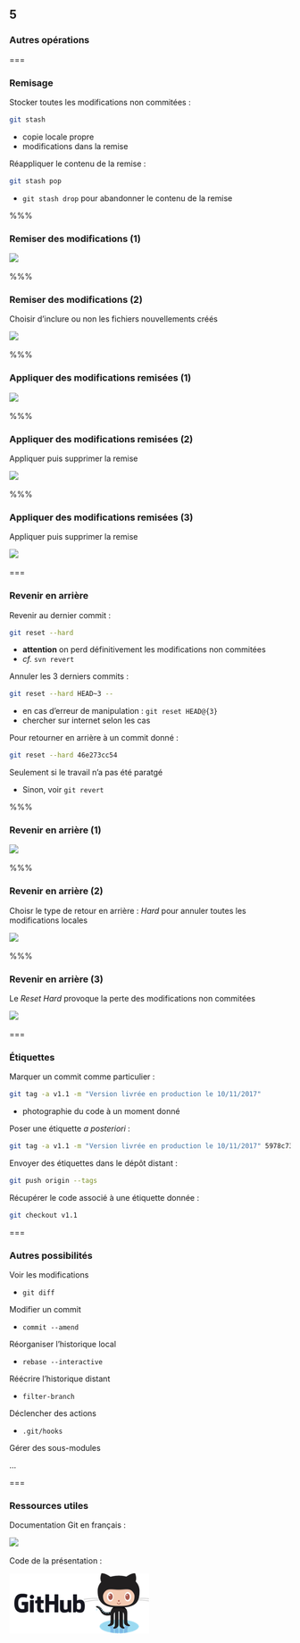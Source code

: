 ﻿<!-- .slide: data-background-image="images/git-logo.png" data-background-size="600px" class="chapter" -->
## 5
### Autres opérations


===


<!-- .slide: class="slide" -->
### Remisage

Stocker toutes les modifications non commitées :
```bash
git stash
```
 - copie locale propre
 - modifications dans la remise

Réappliquer le contenu de la remise :
```bash
git stash pop
```
 - `git stash drop` pour abandonner le contenu de la remise
 

%%%


<!-- .slide: data-background-image="images/eclipse-logo.png" data-background-size="700px" class="slide" -->
### Remiser des modifications (1)

<div class="center">
    <img src="egit/stash-0.png" class="boxed-img" />
</div>
 

%%%


<!-- .slide: data-background-image="images/eclipse-logo.png" data-background-size="700px" class="slide" -->
### Remiser des modifications (2)

Choisir d’inclure ou non les fichiers nouvellements créés
<div class="center">
    <img src="egit/stash-1.png" class="boxed-img" />
</div>
 

%%%


<!-- .slide: data-background-image="images/eclipse-logo.png" data-background-size="700px" class="slide" -->
### Appliquer des modifications remisées (1)

<div class="center">
    <img src="egit/stash-apply-0.png" class="boxed-img" />
</div>


%%%


<!-- .slide: data-background-image="images/eclipse-logo.png" data-background-size="700px" class="slide" -->
### Appliquer des modifications remisées (2)

Appliquer puis supprimer la remise
<div class="center">
    <img src="egit/stash-apply-1.png" class="boxed-img" />
</div>


%%%


<!-- .slide: data-background-image="images/eclipse-logo.png" data-background-size="700px" class="slide" -->
### Appliquer des modifications remisées (3)

Appliquer puis supprimer la remise
<div class="center">
    <img src="egit/stash-apply-2.png" class="boxed-img" />
</div>

===


<!-- .slide: class="slide" -->
### Revenir en arrière

Revenir au dernier commit :
```bash
git reset --hard
```
 - __attention__ on perd définitivement les modifications non commitées
 - *cf.* `svn revert`

Annuler les 3 derniers commits :
```bash
git reset --hard HEAD~3 --
```
 - en cas d’erreur de manipulation : `git reset HEAD@{3}`
  - chercher sur internet selon les cas

Pour retourner en arrière à un commit donné :
```bash
git reset --hard 46e273cc54
```

Seulement si le travail n’a pas été paratgé
 - Sinon, voir `git revert`


%%%


<!-- .slide: data-background-image="images/eclipse-logo.png" data-background-size="700px" class="slide" -->
### Revenir en arrière (1)

<div class="center">
    <img src="egit/reset-0.png" class="boxed-img" />
</div>


%%%


<!-- .slide: data-background-image="images/eclipse-logo.png" data-background-size="700px" class="slide" -->
### Revenir en arrière (2)

Choisr le type de retour en arrière : *Hard* pour annuler toutes les modifications locales
<div class="center">
    <img src="egit/reset-1.png" class="boxed-img" />
</div>


%%%


<!-- .slide: data-background-image="images/eclipse-logo.png" data-background-size="700px" class="slide" -->
### Revenir en arrière (3)

Le *Reset Hard* provoque la perte des modifications non commitées
<div class="center">
    <img src="egit/reset-2.png" class="boxed-img" />
</div>


===


<!-- .slide: class="slide" -->
### Étiquettes

Marquer un commit comme particulier :
```bash
git tag -a v1.1 -m "Version livrée en production le 10/11/2017"
```
 - photographie du code à un moment donné

Poser une étiquette *a posteriori* :
```bash
git tag -a v1.1 -m "Version livrée en production le 10/11/2017" 5978c73
```

Envoyer des étiquettes dans le dépôt distant :
```bash
git push origin --tags
```

Récupérer le code associé à une étiquette donnée :
```bash
git checkout v1.1
```


===


<!-- .slide: class="slide" -->
### Autres possibilités

Voir les modifications
 - `git diff`

Modifier un commit
 - `commit --amend`

Réorganiser l’historique local
 - `rebase --interactive`

Réécrire l’historique distant
 - `filter-branch`
 
Déclencher des actions
 - `.git/hooks`

Gérer des sous-modules 

…


===


<!-- .slide: class="slide" -->
### Ressources utiles


Documentation Git en français :

<div class="center">
	<a href="https://git-scm.com/book/fr/v2" target="_blank"><img src="images/documentation.png" style="width: 300px" /></a>
</div>

Code de la présentation :

<div class="center">
	<a href="https://github.com/romain-warnan/git-au-quotidien" target="_blank"><img src="images/github.png" /></a>
</div>
